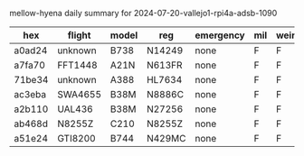 mellow-hyena daily summary for 2024-07-20-vallejo1-rpi4a-adsb-1090

|hex|flight|model|reg|emergency|mil|weirdo|
|--|--|--|--|--|--|--|
|a0ad24|unknown|B738|N14249|none|F|F|
|a7fa70|FFT1448|A21N|N613FR|none|F|F|
|71be34|unknown|A388|HL7634|none|F|F|
|ac3eba|SWA4655|B38M|N8886C|none|F|F|
|a2b110|UAL436|B38M|N27256|none|F|F|
|ab468d|N8255Z|C210|N8255Z|none|F|F|
|a51e24|GTI8200|B744|N429MC|none|F|F|
